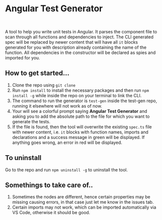# Angular Test Generator

<br>

A tool to help you write unit tests in Angular. It parses the component file to scan through all functions and dependencies to inject. The CLI generated spec will be replaced by newer content that will have all `it` blocks generated for you with description already containing the name of the function. All dependencies in the constructor will be declared as spies and imported for you.

## How to get started...

1. Clone the repo using `git clone`
2. Run `npm install` to install the necessary packages and then run  `npm install -g` while inside the repo on your terminal to link the CLI.
3. The command to run the generator is `test-gen` inside the test-gen repo, running it elsewhere will not work as of now.
4. Your will see a colorful prompt saying **Angular Test Generator** and asking you to add the absolute path to the file for which you want to generate the tests.
5. If the file is found, then the tool will overwrite the existing `spec.ts` file with newer content, i.e. `it` blocks with function names, imports and declarations and a success message in green will be displayed. If anything goes wrong, an error in red will be displayed.

## To uninstall

Go to the repo and run `npm uninstall -g` to uninstall the tool.

## Somethings to take care of..
1. Sometimes the nodes are different, hence certain properties may be missing causing errors, in that case just let me know in the issues tab.
2. Certain imports may not work, which can be imported automatically via VS Code, otherwise it should be good.
